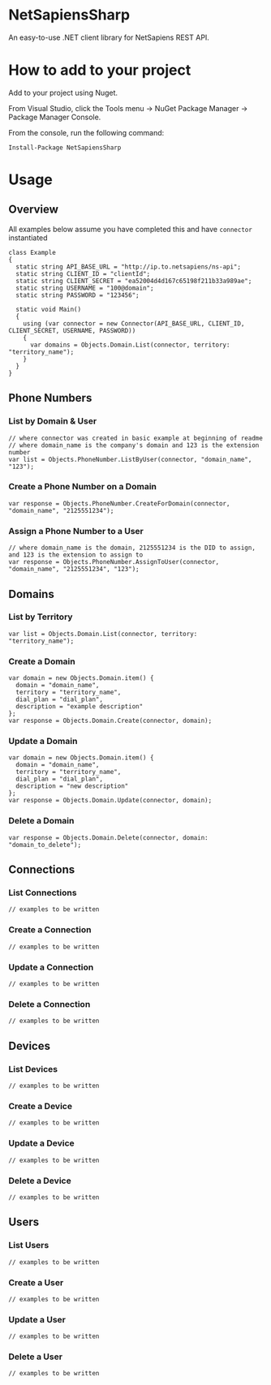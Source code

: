 # NetSapiensSharp

An easy-to-use .NET client library for NetSapiens REST API.  

# How to add to your project

Add to your project using Nuget.  

From Visual Studio, click the Tools menu -> NuGet Package Manager -> Package Manager Console.

From the console, run the following command:

`Install-Package NetSapiensSharp`

# Usage

## Overview

All examples below assume you have completed this and have `connector` instantiated

    class Example 
    {
      static string API_BASE_URL = "http://ip.to.netsapiens/ns-api";
      static string CLIENT_ID = "clientId";
      static string CLIENT_SECRET = "ea52004d4d167c65198f211b33a989ae";
      static string USERNAME = "100@domain";
      static string PASSWORD = "123456";
  
      static void Main()
      {
        using (var connector = new Connector(API_BASE_URL, CLIENT_ID, CLIENT_SECRET, USERNAME, PASSWORD)) 
        {
          var domains = Objects.Domain.List(connector, territory: "territory_name");    
        }
      }
    }

## Phone Numbers

### List by Domain & User
    // where connector was created in basic example at beginning of readme
    // where domain_name is the company's domain and 123 is the extension number
    var list = Objects.PhoneNumber.ListByUser(connector, "domain_name", "123");

### Create a Phone Number on a Domain
    var response = Objects.PhoneNumber.CreateForDomain(connector, "domain_name", "2125551234");
    
### Assign a Phone Number to a User
    // where domain_name is the domain, 2125551234 is the DID to assign, and 123 is the extension to assign to
    var response = Objects.PhoneNumber.AssignToUser(connector, "domain_name", "2125551234", "123");

## Domains

### List by Territory
    var list = Objects.Domain.List(connector, territory: "territory_name");

### Create a Domain
    var domain = new Objects.Domain.item() { 
      domain = "domain_name", 
      territory = "territory_name", 
      dial_plan = "dial_plan", 
      description = "example description" 
    };
    var response = Objects.Domain.Create(connector, domain);

### Update a Domain  
    var domain = new Objects.Domain.item() { 
      domain = "domain_name", 
      territory = "territory_name", 
      dial_plan = "dial_plan", 
      description = "new description" 
    };
    var response = Objects.Domain.Update(connector, domain);

### Delete a Domain
    var response = Objects.Domain.Delete(connector, domain: "domain_to_delete");

## Connections

### List Connections
    // examples to be written 
### Create a Connection
    // examples to be written 
### Update a Connection
    // examples to be written 
### Delete a Connection
    // examples to be written 

## Devices

### List Devices
    // examples to be written 
### Create a Device
    // examples to be written 
### Update a Device
    // examples to be written 
### Delete a Device
    // examples to be written 
    
## Users

### List Users
    // examples to be written 
### Create a User
    // examples to be written 
### Update a User
    // examples to be written 
### Delete a User
    // examples to be written 

